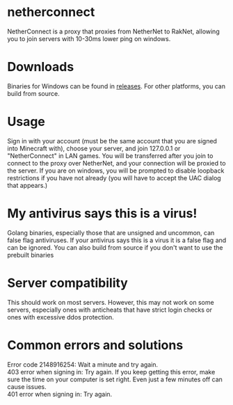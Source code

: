 # netherconnect
NetherConnect is a proxy that proxies from NetherNet to RakNet, allowing you to join servers with 10-30ms lower ping on windows.

# Downloads
Binaries for Windows can be found in [releases](https://github.com/GameParrot/netherconnect/releases). For other platforms, you can build from source.

# Usage
Sign in with your account (must be the same account that you are signed into Minecraft with), choose your server, and join 127.0.0.1 or "NetherConnect" in LAN games. You will be transferred after you join to connect to the proxy over NetherNet, and your connection will be proxied to the server. If you are on windows, you will be prompted to disable loopback restrictions if you have not already (you will have to accept the UAC dialog that appears.)

# My antivirus says this is a virus!
Golang binaries, especially those that are unsigned and uncommon, can false flag antiviruses. If your antivirus says this is a virus it is a false flag and can be ignored. You can also build from source if you don't want to use the prebuilt binaries

# Server compatibility
This should work on most servers. However, this may not work on some servers, especially ones with anticheats that have strict login checks or ones with excessive ddos protection.

# Common errors and solutions
Error code 2148916254: Wait a minute and try again.  
403 error when signing in: Try again. If you keep getting this error, make sure the time on your computer is set right. Even just a few minutes off can cause issues.  
401 error when signing in: Try again.  

